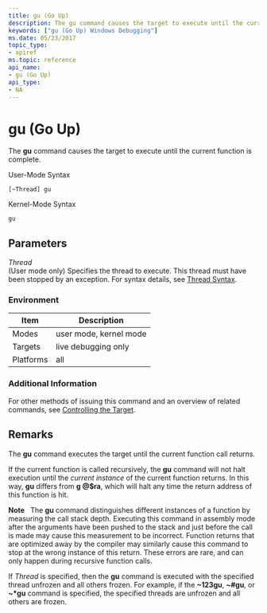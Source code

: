 ```yaml
---
title: gu (Go Up)
description: The gu command causes the target to execute until the current function is complete.
keywords: ["gu (Go Up) Windows Debugging"]
ms.date: 05/23/2017
topic_type:
- apiref
ms.topic: reference
api_name:
- gu (Go Up)
api_type:
- NA
---
```


# gu (Go Up)


The **gu** command causes the target to execute until the current function is complete.

User-Mode Syntax

```dbgcmd
[~Thread] gu 
```

Kernel-Mode Syntax

```dbgcmd
gu
```

## <span id="ddk_cmd_go_up_dbg"></span><span id="DDK_CMD_GO_UP_DBG"></span>Parameters


<span id="_______Thread______"></span><span id="_______thread______"></span><span id="_______THREAD______"></span> *Thread*   
(User mode only) Specifies the thread to execute. This thread must have been stopped by an exception. For syntax details, see [Thread Syntax](thread-syntax.md).

### Environment

|  Item       | Description               |
|-----------|------------------------|
| Modes     | user mode, kernel mode |
| Targets   | live debugging only    |
| Platforms | all                    |

 

### Additional Information

For other methods of issuing this command and an overview of related commands, see [Controlling the Target](../debugger/controlling-the-target.md).

## Remarks

The **gu** command executes the target until the current function call returns.

If the current function is called recursively, the **gu** command will not halt execution until the *current instance* of the current function returns. In this way, **gu** differs from **g @$ra**, which will halt any time the return address of this function is hit.

**Note**   The **gu** command distinguishes different instances of a function by measuring the call stack depth. Executing this command in assembly mode after the arguments have been pushed to the stack and just before the call is made may cause this measurement to be incorrect. Function returns that are optimized away by the compiler may similarly cause this command to stop at the wrong instance of this return. These errors are rare, and can only happen during recursive function calls.

 

If *Thread* is specified, then the **gu** command is executed with the specified thread unfrozen and all others frozen. For example, if the **~123gu**, **~\#gu**, or **~\*gu** command is specified, the specified threads are unfrozen and all others are frozen.

 

 





